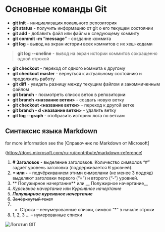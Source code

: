 # Основные команды Git 
- **git init** - инициализация локального репозитория
- **git status** - получить информацию от git о его текущем состоянии
- **git add** -  добавить файл или файлы к следующему коммиту
- **git commit -m “message”** - создание коммита
- **git log** - вывод на экран истории всех коммитов с их хеш-кодами
>**git log --oneline** - вывод на экран истории коммитов сокращенно одной строкой
- **git checkout** - переход от одного коммита к другому
- **git checkout master** -  вернуться к актуальному состоянию и продолжить работу
- **git diff** - увидеть разницу между текущим файлом и закоммиченным файлом
- **git branch** - посмотреть список веток в репозитории
- **git branch <название ветки>** - создать новую ветку
- **git checkout <название ветки>** - переход к другой ветке
- **git branch - d <название ветки>** - удалить ветку
- **git log --graph** - отобразить историю лога по веткам

## Синтаксис языка Markdown


for more information see the [Справочник по Markdown от Microsoft]

 (https://docs.microsoft.com/ru-ru/contribute/markdown-reference)

1. **# Заголовок** - выделение заголовков. Количество символов “#” задаёт уровень заголовка  (поддерживается 6 уровней).
2. **= или -** – подчёркиванием этими символами (не менее 3 подряд) выделяют заголовки  первого (“=”) и второго (“-”) уровней.
3. ** Полужирное начертание** или __ Полужирное начертание__
4. *Курсивное начертание* или _Курсивное начертание_
5. ***Полужирное курсивное начертание***
6. ~~Зачёркнутый текст~~
7. * Строка – ненумерованные списки, символ “*” в начале строки
8. 1, 2, 3 … – нумерованные списки

![Логотип GIT](/logo.png)
